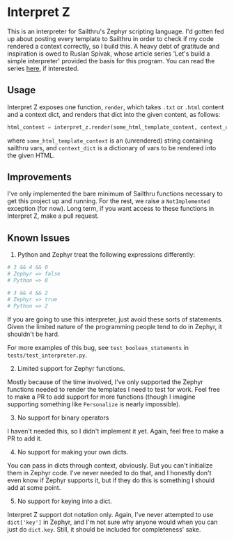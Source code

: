 # Interpret Z
This is an interpreter for Sailthru's Zephyr scripting language. I'd gotten fed
up about posting every template to Sailthru in order to check if my code
rendered a context correctly, so I build this. A heavy debt of gratitude and 
inspiration is owed to Ruslan Spivak, whose article series 'Let's build a
simple interpreter' provided the basis for this program. You can read the 
series [here](https://ruslanspivak.com/lsbasi-part1/), if interested.

## Usage
Interpret Z exposes one function, `render`, which takes `.txt` or `.html`
content and a context dict, and renders that dict into the given content, as
follows: 

```python
html_content = interpret_z.render(some_html_template_content, context_dict)
```

where `some_html_template_context` is an (unrendered) string containing
sailthru vars, and `context_dict` is a dictionary of vars to be rendered into
the given HTML.

## Improvements
I've only implemented the bare minimum of Sailthru functions necessary to get
this project up and running. For the rest, we raise a `NotImplemented`
exception (for now). Long term, if you want access to these functions in 
Interpret Z, make a pull request.

## Known Issues
1. Python and Zephyr treat the following expressions differently:

```python
# 3 && 4 && 0
# Zephyr => false
# Python => 0

# 3 && 4 && 2
# Zephyr => true
# Python => 2
```

If you are going to use this interpreter, just avoid these sorts of statements.
Given the limited nature of the programming people tend to do in 
Zephyr, it shouldn't be hard.

For more examples of this bug, see `test_boolean_statements` in 
`tests/test_interpreter.py`.

2. Limited support for Zephyr functions. 

Mostly because of the time involved, I've only supported the Zephyr functions
needed to render the templates I need to test for work. Feel free to make a PR
to add support for more functions (though I imagine supporting something like
`Personalize` is nearly impossible).

3. No support for binary operators

I haven't needed this, so I didn't implement it yet. Again, feel free to make a
PR to add it.

4. No support for making your own dicts.

You can pass in dicts through context, obviously. But you can't initialize them
in Zephyr code. I've never needed to do that, and I honestly don't even know
if Zephyr supports it, but if they do this is something I should add at some
point.

5. No support for keying into a dict.

Interpret Z support dot notation only. Again, I've never attempted to use
`dict['key']` in Zephyr, and I'm not sure why anyone would when you can just do
`dict.key`. Still, it should be included for completeness' sake.

